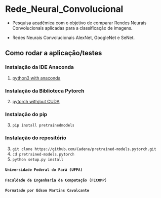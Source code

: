 # Rede_Neural_Convolucional

- Pesquisa acadêmica com o objetivo de comparar Rendes Neurais Convolucionais aplicadas para a classificação de imagens.

- Redes Neurais Convolucionais AlexNet, GoogleNet e SeNet.

## Como rodar a aplicação/testes

### Instalação da IDE Anaconda

1. [python3 with anaconda](https://www.continuum.io/downloads)

###  Instalação da Biblioteca Pytorch

2. [pytorch with/out CUDA](http://pytorch.org)

###  Instalação do pip

3. `pip install pretrainedmodels`

### Instalação do repositório

3. `git clone https://github.com/Cadene/pretrained-models.pytorch.git`
4. `cd pretrained-models.pytorch`
5. `python setup.py install`


#### `Universidade Federal do Pará (UFPA)`
#### `Faculdade de Engenharia da Computação (FECOMP)`
#### `Formatado por Edson Martins Cavalcante`
    
 
